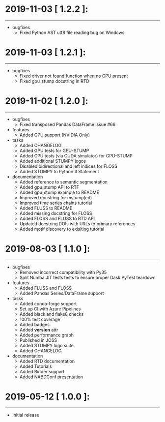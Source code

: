 # 2019-11-03    [ 1.2.2 ]:
--------------------------
* bugfixes
  - Fixed Python AST utf8 file reading bug on Windows

# 2019-11-03    [ 1.2.1 ]:
--------------------------
* bugfixes
  - Fixed driver not found function when no GPU present
  - Fixed gpu_stump docstring in RTD

# 2019-11-02    [ 1.2.0 ]:
--------------------------
* bugfixes
  - Fixed transposed Pandas DataFrame issue #66
* features
  - Added GPU support (NVIDIA Only)
* tasks
  - Added CHANGELOG
  - Added GPU tests for GPU-STUMP
  - Added CPU tests (via CUDA simulator) for GPU-STUMP
  - Added additional STUMPY logos
  - Disabled bidirectional and left indices for FLOSS
  - Added STUMPY to Python 3 Statement
* documentation
  - Added reference to semantic segmentation
  - Added gpu_stump API to RTF
  - Added gpu_stump example to README
  - Improved docstring for mstump(ed)
  - Improved time series chains tutorial
  - Added FLUSS to README
  - Added missing docstring for FLOSS
  - Added FLOSS and FLUSS to RTD API
  - Updated docstring DOIs with URLs to primary references
  - Added motif discovery to exisiting tutorial

# 2019-08-03    [ 1.1.0 ]:
--------------------------
* bugfixes
  - Removed incorrect compatibility with Py35
  - Split Numba JIT tests tests to ensure proper Dask PyTest teardown 
* features
  - Added FLUSS and FLOSS
  - Added Pandas Series/DataFrame support
* tasks
  - Added conda-forge support
  - Set up CI with Azure Pipelines
  - Added black and flake8 checks
  - 100% test coverage
  - Added badges
  - Added __version__ attr
  - Added performance graph
  - Published in JOSS
  - Added STUMPY logo suite
  - Added CHANGELOG
* documentation
  - Added RTD documentation
  - Added Tutorials
  - Added Binder support
  - Added NABDConf presentation

# 2019-05-12    [ 1.0.0 ]:
--------------------------
* Initial release
